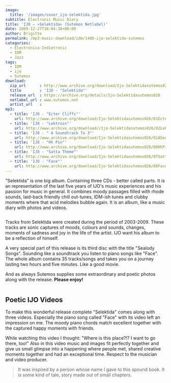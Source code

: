 ```yaml
---
image:
  title: '/images/cover_ijo-selektida.jpg'
subtitle: Electronic Music Diary
title: 'IJO – »Selektida« (Sutemos Netlabel)'
date: 2009-12-27T16:04:38+00:00
author: Brigitte
permalink: /mp3-music-download/idm/1486-ijo-selektida-sutemos
categories:
  - Electronica-Indietronic
  - IDM
  - Jazz
tags:
  - IDM
  - ijo
  - Sutemos
download:
  zip_url      : http://www.archive.org/download/Ijo-Selektidasutemos026/Sutemos026_mp3.zip
  title        : 'IJO - "Selektida"'
  release_url  : https://archive.org/details/Ijo-Selektidasutemos026
  netlabel_url : www.sutemos.net
  artist_url   : 
mp3:
  - title: 'IJO - "Ecter Cliffs"'
    url: http://www.archive.org/download/Ijo-Selektidasutemos026/01EcterCliffs.mp3
  - title: 'IJO - "Lektroin"'
    url: http://www.archive.org/download//Ijo-Selektidasutemos026/02Lektroin.mp3
  - title: 'IJO - " A Soundtrack To 3"'
    url: http://www.archive.org/download/Ijo-Selektidasutemos026/01ASoundtrackTo3.mp3
  - title: 'IJO - "Hh Pin"'
    url: http://www.archive.org/download/Ijo-Selektidasutemos026/08HhPin.mp3
  - title: 'IJO - "Satta Theme"'
    url: http://www.archive.org/download/Ijo-Selektidasutemos026/07SattaTheme.mp3
  - title: 'IJO - "Face"'
    url: http://www.archive.org/download/Ijo-Selektidasutemos026/08Face.mp3
---
```

"Selektida" is one big album. Containing three CDs - better called parts. It is an representation of the last five years of IJO's music experiences and his passion for music in general. It combines moody passages filled with rhode sounds, laid-back friendly chill out-tunes, IDM-ish tunes and clubby moments where that acid melodies bubble again. It is an album, like a music diary with photos and videos.<!--more-->

<img src="{{ '/images/dennis_on_bicycle_sutemos_1.jpg' | absolute_url }}" alt="">

Tracks from Selektida were created during the period of 2003-2009. These tracks are sonic captures of moods, colours and sounds, changes, moments of sadness and joy in the life of the artist. IJO want his album to be a reflection of himself.

A very special part of this release is its third disc with the title "Sealody Songs". Sounding like a soundtrack you listen to piano songs like "Face". The whole album contains 35 tracks/songs and takes you on a journey lasting two hours and five minutes. Like a good movie.


And as always Sutemos supplies some extraordinary and poetic photos along with the release. **Please enjoy!**

<img src="{{ '/images/dennis_on_bicycle_sutemos_2.jpg' | absolute_url }}" alt="">

## Poetic IJO Videos

To make this wonderful release complete "Selektida" comes along with three videos. Especially the piano song called "Face" with its video left an impression on me. The moody piano chords match excellent together with the captured happy moments with friends.

While watching this video I thought: "Where is this place?!? I want to go there, too!" Also in this video music and images fit perfectly together and give us small glimpse into a happening where people met, shared creative moments together and had an exceptional time. Respect to the musician and video producer.

> It was inspired by a person whose name I gave to this spound book. It is some kind of tale, story made out of small chapters.
> 